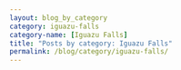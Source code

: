 ```yaml
---
layout: blog_by_category
category: iguazu-falls
category-name: [Iguazu Falls]
title: "Posts by category: Iguazu Falls"
permalink: /blog/category/iguazu-falls/
---
```

